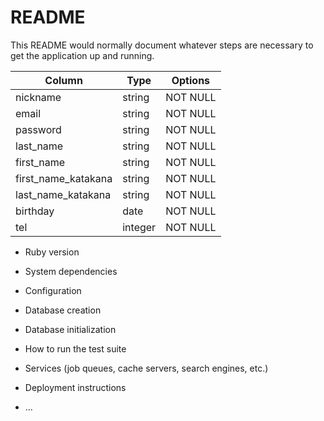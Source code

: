# README

This README would normally document whatever steps are necessary to get the
application up and running.

| Column               | Type    | Options     |
| -------------------- | ------- | ----------- |
| nickname             | string  | NOT NULL    |
| email                | string  | NOT NULL    |
| password             | string  | NOT NULL    |
| last_name            | string  | NOT NULL    |
| first_name           | string  | NOT NULL    |
| first_name_katakana  | string  | NOT NULL    |
| last_name_katakana   | string  | NOT NULL    |
| birthday             | date    | NOT NULL    |
| tel                  | integer | NOT NULL    |

* Ruby version

* System dependencies

* Configuration

* Database creation

* Database initialization

* How to run the test suite

* Services (job queues, cache servers, search engines, etc.)

* Deployment instructions

* ...
